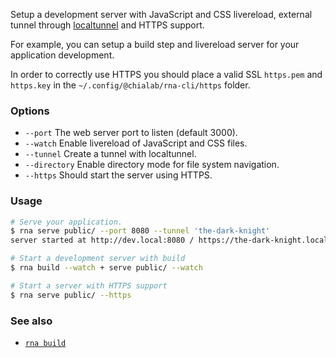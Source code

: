 Setup a development server with JavaScript and CSS livereload, external tunnel through [localtunnel](https://github.com/localtunnel/localtunnel) and HTTPS support.

For example, you can setup a build step and livereload server for your application development.

In order to correctly use HTTPS you should place a valid SSL `https.pem` and `https.key` in the `~/.config/@chialab/rna-cli/https` folder.

### Options

* `--port` The web server port to listen (default 3000).
* `--watch` Enable livereload of JavaScript and CSS files.
* `--tunnel` Create a tunnel with localtunnel.
* `--directory` Enable directory mode for file system navigation.
* `--https` Should start the server using HTTPS.

### Usage
```sh
# Serve your application.
$ rna serve public/ --port 8080 --tunnel 'the-dark-knight'
server started at http://dev.local:8080 / https://the-dark-knight.localtunnel.me

# Start a development server with build
$ rna build --watch + serve public/ --watch

# Start a server with HTTPS support
$ rna serve public/ --https
```

### See also

* [`rna build`](../build/)
